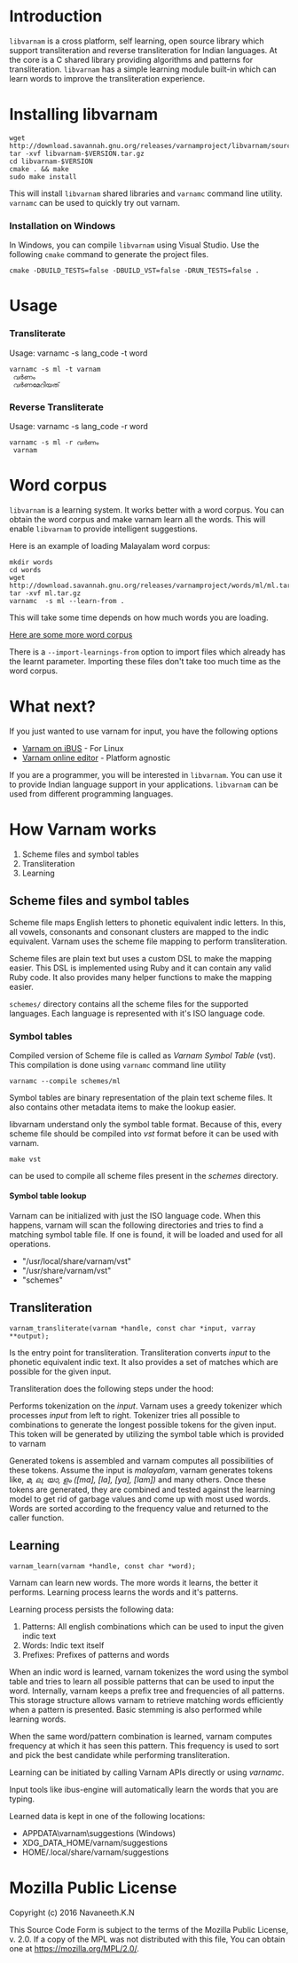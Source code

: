 Introduction
============

`libvarnam` is a cross platform, self learning, open source library which support transliteration and reverse transliteration for Indian languages. At the core is a C shared library providing algorithms and patterns for transliteration. `libvarnam` has a simple learning module built-in which can learn words to improve the transliteration experience.

Installing libvarnam
====================

```shell
wget http://download.savannah.gnu.org/releases/varnamproject/libvarnam/source/libvarnam-$VERSION.tar.gz
tar -xvf libvarnam-$VERSION.tar.gz
cd libvarnam-$VERSION
cmake . && make
sudo make install
```

This will install `libvarnam` shared libraries and `varnamc` command line utility. `varnamc` can be used to quickly try out varnam.

### Installation on Windows

In Windows, you can compile `libvarnam` using Visual Studio. Use the following `cmake` command to generate the project files.

```shell
cmake -DBUILD_TESTS=false -DBUILD_VST=false -DRUN_TESTS=false .
```

Usage
=====

### Transliterate

Usage: varnamc -s lang_code -t word

```shell
varnamc -s ml -t varnam
 വർണം
 വർണമേറിയത്
```

### Reverse Transliterate

Usage: varnamc -s lang_code -r word

```shell
varnamc -s ml -r വർണം
 varnam
```

Word corpus
===========

`libvarnam` is a learning system. It works better with a word corpus. You can obtain the word corpus and make varnam learn all the words. This will enable `libvarnam` to provide intelligent suggestions.

Here is an example of loading Malayalam word corpus:

```shell
mkdir words
cd words
wget http://download.savannah.gnu.org/releases/varnamproject/words/ml/ml.tar.gz
tar -xvf ml.tar.gz
varnamc  -s ml --learn-from .
```

This will take some time depends on how much words you are loading.

[Here are some more word corpus](http://mirror.rackdc.com/savannah/varnamproject/words/)

There is a `--import-learnings-from` option to import files which already has the learnt parameter. Importing these files don't take too much time as the word corpus.

What next?
==========

If you just wanted to use varnam for input, you have the following options

-	[Varnam on iBUS](https://github.com/varnamproject/libvarnam-ibus) - For Linux
-	[Varnam online editor](https://www.varnamproject.com/editor) - Platform agnostic

If you are a programmer, you will be interested in `libvarnam`. You can use it to provide Indian language support in your applications. `libvarnam` can be used from different programming languages.

How Varnam works
================

1. Scheme files and symbol tables
2. Transliteration
3. Learning

## Scheme files and symbol tables

Scheme file maps English letters to phonetic equivalent indic letters. In this, all vowels, consonants and consonant clusters are mapped to the indic equivalent. Varnam uses the scheme file mapping to perform transliteration.

Scheme files are plain text but uses a custom DSL to make the mapping easier. This DSL is implemented using Ruby and it can contain any valid Ruby code. It also provides many helper functions to make the mapping easier.

`schemes/` directory contains all the scheme files for the supported languages. Each language is represented with it's ISO language code.

### Symbol tables

Compiled version of Scheme file is called as *Varnam Symbol Table* (vst). This compilation is done using `varnamc` command line utility

```
varnamc --compile schemes/ml
```

Symbol tables are binary representation of the plain text scheme files. It also contains other metadata items to make the lookup easier.

libvarnam understand only the symbol table format. Because of this, every scheme file should be compiled into *vst* format before it can be used with varnam.

```
make vst
```

can be used to compile all scheme files present in the *schemes* directory.

#### Symbol table lookup

Varnam can be initialized with just the ISO language code. When this happens, varnam will scan the following directories and tries to find a matching symbol table file. If one is found, it will be loaded and used for all operations.

* "/usr/local/share/varnam/vst"
* "/usr/share/varnam/vst"
* "schemes"

## Transliteration

```
varnam_transliterate(varnam *handle, const char *input, varray **output);
```

Is the entry point for transliteration. Transliteration converts *input* to the phonetic equivalent indic text. It also provides a set of matches which are possible for the given input.

Transliteration does the following steps under the hood:

Performs tokenization on the *input*. Varnam uses a greedy tokenizer which processes *input* from left to right. Tokenizer tries all possible to combinations to generate the longest possible tokens for the given input. This token will be generated by utilizing the symbol table which is provided to varnam

Generated tokens is assembled and varnam computes all possibilities of these tokens. Assume the input is *malayalam*, varnam generates tokens like, *മ, ല, യാ, ളം ([ma], [la], [ya], [lam])* and many others. Once these tokens are generated, they are combined and tested against the learning model to get rid of garbage values and come up with most used words. Words are sorted according to the frequency value and returned to the caller function.

## Learning

```
varnam_learn(varnam *handle, const char *word);
```

Varnam can learn new words. The more words it learns, the better it performs. Learning process learns the words and it's patterns.

Learning process persists the following data:

1. Patterns: All english combinations which can be used to input the given indic text
2. Words: Indic text itself
3. Prefixes: Prefixes of patterns and words

When an indic word is learned, varnam tokenizes the word using the symbol table and tries to learn all possible patterns that can be used to input the word. Internally, varnam keeps a prefix tree and frequencies of all patterns. This storage structure allows varnam to retrieve matching words efficiently when a pattern is presented. Basic stemming is also performed while learning words.

When the same word/pattern combination is learned, varnam computes frequency at which it has seen this pattern. This frequency is used to sort and pick the best candidate while performing transliteration.

Learning can be initiated by calling Varnam APIs directly or using *varnamc*.

Input tools like ibus-engine will automatically learn the words that you are typing.

Learned data is kept in one of the following locations:

* APPDATA\varnam\suggestions (Windows)
* XDG_DATA_HOME/varnam/suggestions
* HOME/.local/share/varnam/suggestions


Mozilla Public License
======================

Copyright (c) 2016 Navaneeth.K.N

This Source Code Form is subject to the terms of the Mozilla Public License, v. 2.0. If a copy of the MPL was not distributed with this file, You can obtain one at https://mozilla.org/MPL/2.0/.
